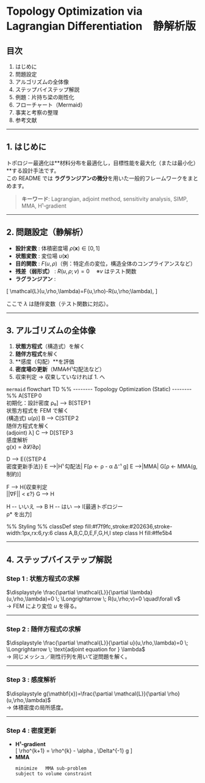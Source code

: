 # Topology Optimization via Lagrangian Differentiation　静解析版 

## 目次
1. はじめに  
2. 問題設定  
3. アルゴリズムの全体像  
4. ステップバイステップ解説  
5. 例題：片持ち梁の剛性化  
6. フローチャート（Mermaid）  
7. 事実と考察の整理  
8. 参考文献  

---

## 1. はじめに
トポロジー最適化は**材料分布を最適化し，目標性能を最大化（または最小化）**する設計手法です。  
この README では **ラグランジアンの微分**を用いた一般的フレームワークをまとめます。  

> **キーワード**: Lagrangian, adjoint method, sensitivity analysis, SIMP, MMA, H¹‐gradient

---

## 2. 問題設定（静解析）
- **設計変数** : 体積密度場 $\rho(\mathbf{x})\in[0,1]$  
- **状態変数** : 変位場 $u(\mathbf{x})$  
- **目的関数** : $F\bigl(u,\rho\bigr)$（例：特定点の変位，構造全体のコンプライアンスなど）  
- **残差（弱形式）** : $R\bigl(u,\rho;v\bigr)=0$  ※$v$ はテスト関数  
- **ラグランジアン** :  

\[
\mathcal{L}(u,\rho,\lambda)=F(u,\rho)-R(u,\rho;\lambda),
\]

ここで $\lambda$ は随伴変数（テスト関数に対応）。

---

## 3. アルゴリズムの全体像
1. **状態方程式**（構造式）を解く  
2. **随伴方程式**を解く  
3. **感度（勾配）**を評価  
4. **密度場の更新**（MMA⁄H¹勾配法など）  
5. 収束判定 → 収束していなければ 1. へ

```mermaid```
flowchart TD
  %% --------  Topology Optimization (Static)  -------- %%
  A[STEP 0<br/>初期化：設計密度 ρ₀] --> B[STEP 1<br/>状態方程式を FEM で解く<br/>(構造式) u(ρ)]
  B --> C[STEP 2<br/>随伴方程式を解く<br/>(adjoint) λ]
  C --> D[STEP 3<br/>感度解析<br/>g(x) = ∂𝓛/∂ρ]

  D --> E{{STEP 4<br/>密度更新手法}}
  E -->|H¹ 勾配法| F[ρ ← ρ - α Δ⁻¹ g]
  E -->|MMA|      G[ρ ← MMA(g, 制約)]

  F --> H{収束判定<br/>||∇F|| < ε?}
  G --> H

  H -- いいえ --> B
  H -- はい  --> I[最適トポロジー<br/>ρ\* を出力]

  %% Styling %%
  classDef step fill:#f7f9fc,stroke:#202636,stroke-width:1px,rx:6,ry:6
  class A,B,C,D,E,F,G,H,I step
  class H fill:#ffe5b4


---

## 4. ステップバイステップ解説
### Step 1 : 状態方程式の求解  
$\displaystyle \frac{\partial \mathcal{L}}{\partial \lambda}(u,\rho,\lambda)=0  \; \Longrightarrow \; R(u,\rho;v)=0 \quad\forall v$  
→ FEM により変位 $u$ を得る。

---

### Step 2 : 随伴方程式の求解  
$\displaystyle \frac{\partial \mathcal{L}}{\partial u}(u,\rho,\lambda)=0  \; \Longrightarrow \; \text{adjoint equation for } \lambda$  
→ 同じメッシュ／剛性行列を用いて逆問題を解く。

---

### Step 3 : 感度解析  
$\displaystyle g(\mathbf{x})=\frac{\partial \mathcal{L}}{\partial \rho}(u,\rho,\lambda)$  
→ 体積密度の局所感度。  

---

### Step 4 : 密度更新  
- **H¹‐gradient**  
  \[
  \rho^{k+1} = \rho^{k} - \alpha \, \Delta^{-1} g
  \]
- **MMA**  
  ```text
  minimize   MMA sub-problem
  subject to volume constraint
